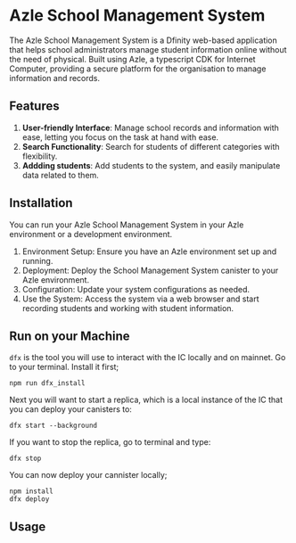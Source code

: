 # Azle School Management System
The Azle School Management System is a Dfinity web-based application that helps school administrators manage student information online without the need of physical.
Built using Azle, a typescript CDK for Internet Computer, providing a secure platform for the organisation to manage information and records.

## Features
1. **User-friendly Interface**: Manage school records and information with ease, letting you focus on the task at hand with ease.
2. **Search Functionality**: Search for students of different categories with flexibility.
3. **Addding students**: Add students to the system, and easily manipulate data related to them.

## Installation
You can run your Azle School Management System in your Azle environment or a development environment.

1. Environment Setup: Ensure you have an Azle environment set up and running.
2. Deployment: Deploy the School Management System canister to your Azle environment.
3. Configuration: Update your system configurations as needed.
4. Use the System: Access the system via a web browser and start recording students and working with student information.

## Run on your Machine
`dfx` is the tool you will use to interact with the IC locally and on mainnet. Go to your terminal. Install it first;
```
npm run dfx_install
```
Next you will want to start a replica, which is a local instance of the IC that you can deploy your canisters to:
```
dfx start --background
```
If you want to stop the replica, go to terminal and type:
```
dfx stop
```
You can now deploy your cannister locally;
```
npm install
dfx deploy
```

## Usage



